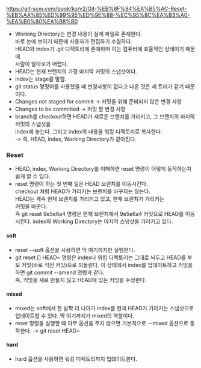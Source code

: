 https://git-scm.com/book/ko/v2/Git-%EB%8F%84%EA%B5%AC-Reset-%EB%AA%85%ED%99%95%ED%9E%88-%EC%95%8C%EA%B3%A0-%EA%B0%80%EA%B8%B0  
  
- Working Directory는 변경 내용이 실제 파일로 존재한다.  
  바로 눈에 보이기 때문에 사용자가 편집하기 수월하다.  
  HEAD와 index가 .git 디렉토리에 존재하며 이는 컴퓨터에 효율적인 상태이기 때문에  
  사람이 알아보기 어렵다.
- HEAD는 현재 브랜치의 가장 마지막 커밋의 스냅샷이다.
- index는 stage를 말함.  
- git status 명령어를 사용했을 때 변경사항이 없다고 나온 것은 세 트리가 같기 때문이다.  
- Changes not staged for commit -> 커밋을 위해 준비되지 않은 변경 사항
- Changes to be committed -> 커밋 할 변경 사항
- branch를 checkout하면 HEAD가 새로운 브랜치를 가리키고,  그 브랜치의 마지막 커밋의 스냅샷을  
  index에 놓는다. 그리고 index의 내용을 워킹 디렉토리로 복사한다.  
  -> 즉, HEAD, index, Working Directory가 같아진다. 

### Reset
- HEAD, index, Working Directory를 이해하면 reset 명령이 어떻게 동작하는지 쉽게 알 수 있다.
- reset 명령이 하는 첫 번째 일은 HEAD 브랜치를 이동시킨다.  
  checkout 처럼 HEAD가 가리키는 브랜치를 바꾸지는 않는다.  
  HEAD는 계속 현재 브랜치를 가리키고 있고, 현재 브랜치가 가리키는  
  커밋을 바꾼다.  
  즉 git reset 9e5e6a4 명령은 현재 브랜치에서 9e5e6a4 커밋으로 HEAD를 이동시킨다.
  index와 Working Directory는 마지막 스냅샷을 가리키고 있다.
  
#### soft
- reset --soft 옵션을 사용하면 딱 여기까지만 실행한다.
- git reset [] HEAD~ 명령은 index나 워킹 디렉토리는 그대로 놔두고 HEAD를 부모 커밋(바로 직전 커밋)으로 되돌린다.
  이 상태에서 index를 업데이트하고 커밋을 하면 git commit --amend 명령과 같다.  
  즉, 커밋을 새로 만들지 않고 HEAD에 있는 커밋을 수정한다. 

#### mixed
- mixed는 soft에서 한 발짝 더 나아가 index를 현재 HEAD가 가리키는 스냅샷으로 업데이트할 수 있다.
  딱 여기까지가 mixed의 역할이다.
- reset 명령을 실행할 때 아무 옵션을 주지 않으면 기본적으로 --mixed 옵션으로 동작한다.
  -> git reset HEAD~
  
#### hard
- hard 옵션을 사용하면 워킹 디렉토리까지 업데이트한다. 





















  
